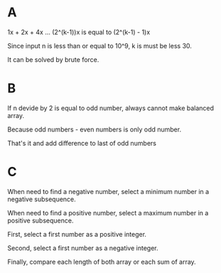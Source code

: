 # A

1x + 2x + 4x ... (2^(k-1))x is equal to (2^(k-1) - 1)x

Since input n is less than or equal to 10^9, k is must be less 30.

It can be solved by brute force.

# B

If n devide by 2 is equal to odd number, always cannot make balanced array.

Because odd numbers - even numbers is only odd number.

That's it and add difference to last of odd numbers

# C

When need to find a negative number, select a minimum number in a negative subsequence.

When need to find a positive number, select a maximum number in a positive subsequence.

First, select a first number as a positive integer.

Second, select a first number as a negative integer.

Finally, compare each length of both array or each sum of array.
